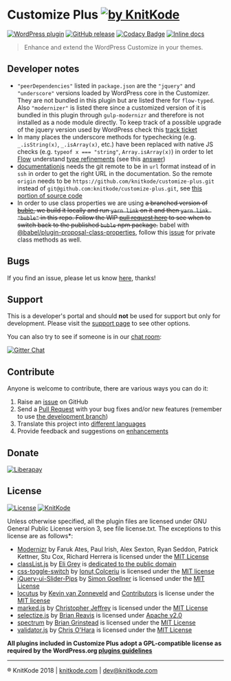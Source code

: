 # Customize Plus [![by KnitKode](https://img.shields.io/badge/by-KnitKode-lightgrey.svg?style=social)](https://knitkode.com/docs/customize-plus)

[![WordPress plugin](https://img.shields.io/wordpress/plugin/v/customize-plus.svg)](https://wordpress.org/plugins/customize-plus)
[![GitHub release](https://img.shields.io/github/release/knitkode/customize-plus.svg)](https://github.com/knitkode/customize-plus/releases/latest)
[![Codacy Badge](https://api.codacy.com/project/badge/Grade/facc393563dd4ef49ff3b2dea2bd2f7c)](https://www.codacy.com/app/knitkode/customize-plus?utm_source=github.com&amp;utm_medium=referral&amp;utm_content=knitkode/customize-plus&amp;utm_campaign=Badge_Grade)
[![Inline docs](http://inch-ci.org/github/knitkode/customize-plus.svg?branch=develop&style=shields)](http://inch-ci.org/github/knitkode/customize-plus)

> Enhance and extend the WordPress Customize in your themes.

## Developer notes

- `"peerDependencies"` listed in `package.json` are the `"jquery"` and `"underscore"` versions loaded by WordPress core in the Customizer. They are not bundled in this plugin but are listed there for `flow-typed`. Also `"modernizer"` is listed there since a customized version of it is bundled in this plugin through `gulp-modernizr` and therefore is not installed as a node module directly. To keep track of a possible upgrade of the jquery version used by WordPress check this [track ticket](https://core.trac.wordpress.org/ticket/37110)
- In many places the underscore methods for typechecking (e.g. `_.isString(x)`, `_.isArray(x)`, etc.) have been replaced with native JS checks (e.g. `typeof x === "string"`, `Array.isArray(x)`) in order to let [Flow](https://flow) understand [type refinements](https://flow.org/en/docs/lang/refinements/) (see this [answer](https://stackoverflow.com/a/39460191/9122820))
- [documentationjs](https://github.com/documentationjs/documentation) needs the git remote to be in `url` format instead of in `ssh` in order to get the right URL in the documentation. So the remote `origin` needs to be `https://github.com/knitkode/customize-plus.git` instead of `git@github.com:knitkode/customize-plus.git`, see [this portion of source code](https://github.com/documentationjs/documentation/blob/master/src/git/url_prefix.js)
- In order to use class properties we are using ~~a branched version of [buble](https://github.com/nathancahill/buble/tree/classfields), we build it locally and run `yarn link` on it and then `yarn link "buble"` in this repo. Follow the WIP [pull request here](https://github.com/Rich-Harris/buble/pull/169) to see when to switch back to the published `buble` npm package.~~ babel with [@babel/plugin-proposal-class-properties](https://babeljs.io/docs/en/babel-plugin-proposal-class-properties), follow this [issue](https://github.com/babel/babel/issues/8052) for private class methods as well.

## Bugs

If you find an issue, please let us know [here](https://github.com/knitkode/customize-plus/issues?state=open), thanks!

## Support

This is a developer's portal and should **not** be used for support but only for development. Please visit the [support page](https://knitkode.com/support) to see other options.

You can also try to see if someone is in our [chat room](https://gitter.im/knitkode/customize-plus):

[![Gitter Chat](http://img.shields.io/badge/GITTER-JOIN%20CHAT-1DCE73.svg)](https://gitter.im/knitkode/customize-plus)

## Contribute

Anyone is welcome to contribute, there are various ways you can do it:

1. Raise an [issue](https://github.com/knitkode/customize-plus/issues) on GitHub
2. Send a [Pull Request](https://help.github.com/articles/creating-a-pull-request/) with your bug fixes and/or new features (remember to use [the development branch](https://github.com/knitkode/customize-plus/tree/develop))
3. Translate this project into [different languages](https://translate.wordpress.org/projects/wp-plugins/customize-plus)
4. Provide feedback and suggestions on [enhancements](https://github.com/knitkode/customize-plus/issues?direction=desc&labels=Enhancement&page=1&sort=created&state=open)

## Donate

[![Liberapay](https://img.shields.io/liberapay/KnitKode/receives.svg)](https://liberapay.com/KnitKode/donate)

## License

 [![License](https://img.shields.io/badge/license-GPLv3-blue.svg)](https://github.com/knitkode/customize-plus/blob/master/license.txt) [![KnitKode](https://img.shields.io/badge/%C2%A9KnitKode-2017-blue.svg)](https://knitkode.com)

Unless otherwise specified, all the plugin files are licensed under GNU General Public License version 3, see file license.txt. The exceptions to this license are as follows*:

- [Modernizr](https://github.com/Modernizr/Modernizr/) by Faruk Ates, Paul Irish, Alex Sexton, Ryan Seddon, Patrick Kettner, Stu Cox, Richard Herrera is licensed under the [MIT License](https://opensource.org/licenses/MIT)
- [classList.js](https://github.com/eligrey/classList.js/) by [Eli Grey](https://eligrey.com/) is [dedicated to the public domain](https://github.com/eligrey/classList.js/blob/master/LICENSE.md)
- [css-toggle-switch](https://github.com/ghinda/css-toggle-switch) by [Ionuț Colceriu](https://ghinda.net/) is licensed under the [MIT license](https://github.com/ghinda/css-toggle-switch/blob/master/LICENSE)
- [jQuery-ui-Slider-Pips](https://github.com/simeydotme/jQuery-ui-Slider-Pips) by [Simon Goellner](http://simey.me) is licensed under the [MIT License](http://opensource.org/licenses/MIT)
- [locutus](https://github.com/kvz/locutus) by [Kevin van Zonneveld](http://kvz.io) and [Contributors](http://locutus.io/authors) is license under the [MIT license](https://github.com/kvz/locutus/blob/master/LICENSE)
- [marked.js](https://github.com/chjj/marked) by [Christopher Jeffrey](https://github.com/chjj/) is licensed under the [MIT License](https://github.com/chjj/marked/blob/master/LICENSE)
- [selectize.js](https://github.com/selectize/selectize.js/) by [Brian Reavis](http://thirdroute.com/) is licensed under [Apache v2.0](https://github.com/selectize/selectize.js/blob/master/LICENSE)
- [spectrum](https://github.com/bgrins/spectrum/) by [Brian Grinstead](http://briangrinstead.com) is licensed under the [MIT License](https://github.com/bgrins/spectrum/blob/master/LICENSE)
- [validator.js](https://github.com/chriso/validator.js) by [Chris O'Hara](https://github.com/chriso) is licensed under the [MIT License](https://github.com/chriso/validator.js/blob/master/LICENSE)

**All plugins included in Customize Plus adopt a GPL-compatible license as required by the WordPress.org [plugins guidelines](https://developer.wordpress.org/plugins/wordpress-org/detailed-plugin-guidelines/#the-guidelines)**

---------------
:registered: KnitKode 2018 | [knitkode.com](https://knitkode.com) | dev@knitkode.com
